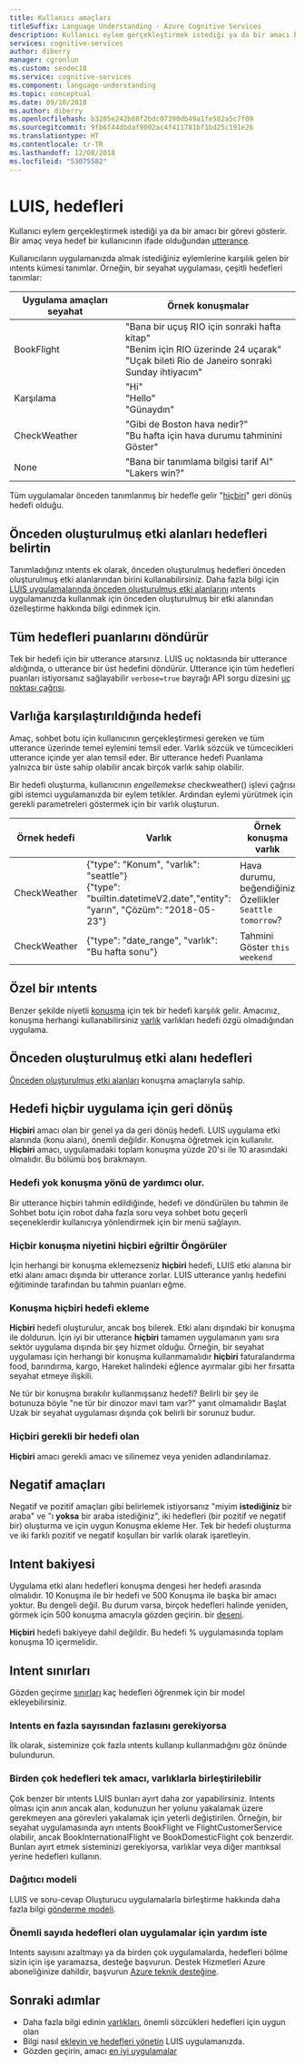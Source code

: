 ```yaml
---
title: Kullanıcı amaçları
titleSuffix: Language Understanding - Azure Cognitive Services
description: Kullanıcı eylem gerçekleştirmek istediği ya da bir amacı bir görevi gösterir. Bir amaç veya hedef kullanıcının utterance ifade edilen olduğundan.
services: cognitive-services
author: diberry
manager: cgronlun
ms.custom: seodec18
ms.service: cognitive-services
ms.component: language-understanding
ms.topic: conceptual
ms.date: 09/10/2018
ms.author: diberry
ms.openlocfilehash: b3285e242b88f2bdc07390db49a1fe582a5c7f09
ms.sourcegitcommit: 9fb6f44dbdaf9002ac4f411781bf1bd25c191e26
ms.translationtype: HT
ms.contentlocale: tr-TR
ms.lasthandoff: 12/08/2018
ms.locfileid: "53075582"
---
```

# <a name="intents-in-luis"></a>LUIS, hedefleri

Kullanıcı eylem gerçekleştirmek istediği ya da bir amacı bir görevi gösterir. Bir amaç veya hedef bir kullanıcının ifade olduğundan [utterance](luis-concept-utterance.md).

Kullanıcıların uygulamanızda almak istediğiniz eylemlerine karşılık gelen bir ıntents kümesi tanımlar. Örneğin, bir seyahat uygulaması, çeşitli hedefleri tanımlar:

Uygulama amaçları seyahat   |   Örnek konuşmalar   | 
------|------|
 BookFlight     |   "Bana bir uçuş RIO için sonraki hafta kitap" <br/> "Benim için RIO üzerinde 24 uçarak" <br/> "Uçak bileti Rio de Janeiro sonraki Sunday ihtiyacım"    |
 Karşılama     |   "Hi" <br/>"Hello" <br/>"Günaydın"  |
 CheckWeather | "Gibi de Boston hava nedir?" <br/> "Bu hafta için hava durumu tahminini Göster" |
 None         | "Bana bir tanımlama bilgisi tarif Al"<br>"Lakers win?" |

Tüm uygulamalar önceden tanımlanmış bir hedefle gelir "[hiçbiri](#none-intent-is-fallback-for-app)" geri dönüş hedefi olduğu. 

## <a name="prebuilt-domains-provide-intents"></a>Önceden oluşturulmuş etki alanları hedefleri belirtin
Tanımladığınız ıntents ek olarak, önceden oluşturulmuş hedefleri önceden oluşturulmuş etki alanlarından birini kullanabilirsiniz. Daha fazla bilgi için [LUIS uygulamalarında önceden oluşturulmuş etki alanlarını](luis-how-to-use-prebuilt-domains.md) ıntents uygulamanızda kullanmak için önceden oluşturulmuş bir etki alanından özelleştirme hakkında bilgi edinmek için.

## <a name="return-all-intents-scores"></a>Tüm hedefleri puanlarını döndürür
Tek bir hedefi için bir utterance atarsınız. LUIS uç noktasında bir utterance aldığında, o utterance bir üst hedefini döndürür. Utterance için tüm hedefleri puanları istiyorsanız sağlayabilir `verbose=true` bayrağı API sorgu dizesini [uç noktası çağrısı](https://aka.ms/v1-endpoint-api-docs). 

## <a name="intent-compared-to-entity"></a>Varlığa karşılaştırıldığında hedefi
Amaç, sohbet botu için kullanıcının gerçekleştirmesi gereken ve tüm utterance üzerinde temel eylemini temsil eder. Varlık sözcük ve tümcecikleri utterance içinde yer alan temsil eder. Bir utterance hedefi Puanlama yalnızca bir üste sahip olabilir ancak birçok varlık sahip olabilir. 

<a name="how-do-intents-relate-to-entities"></a> Bir hedefi oluşturma, kullanıcının _engellemekse_ checkweather() işlevi çağrısı gibi istemci uygulamanızda bir eylem tetikler. Ardından eylemi yürütmek için gerekli parametreleri göstermek için bir varlık oluşturun. 

|Örnek hedefi   | Varlık | Örnek konuşma varlık   | 
|------------------|------------------------------|------------------------------|
| CheckWeather | {"type": "Konum", "varlık": "seattle"}<br>{"type": "builtin.datetimeV2.date","entity": "yarın", "Çözüm": "2018-05-23"} | Hava durumu, beğendiğiniz Özellikler `Seattle` `tomorrow`? |
| CheckWeather | {"type": "date_range", "varlık": "Bu hafta sonu"} | Tahmini Göster `this weekend` | 

## <a name="custom-intents"></a>Özel bir ıntents

Benzer şekilde niyetli [konuşma](luis-concept-utterance.md) için tek bir hedefi karşılık gelir. Amacınız, konuşma herhangi kullanabilirsiniz [varlık](luis-concept-entity-types.md) varlıkları hedefi özgü olmadığından uygulama. 

## <a name="prebuilt-domain-intents"></a>Önceden oluşturulmuş etki alanı hedefleri

[Önceden oluşturulmuş etki alanları](luis-how-to-use-prebuilt-domains.md) konuşma amaçlarıyla sahip.  

## <a name="none-intent-is-fallback-for-app"></a>Hedefi hiçbir uygulama için geri dönüş
**Hiçbiri** amacı olan bir genel ya da geri dönüş hedefi. LUIS uygulama etki alanında (konu alanı), önemli değildir. Konuşma öğretmek için kullanılır. **Hiçbiri** amacı, uygulamadaki toplam konuşma yüzde 20'si ile 10 arasındaki olmalıdır. Bu bölümü boş bırakmayın. 

### <a name="none-intent-helps-conversation-direction"></a>Hedefi yok konuşma yönü de yardımcı olur.
Bir utterance hiçbiri tahmin edildiğinde, hedefi ve döndürülen bu tahmin ile Sohbet botu için robot daha fazla soru veya sohbet botu geçerli seçeneklerdir kullanıcıya yönlendirmek için bir menü sağlayın. 

### <a name="no-utterances-in-none-intent-skews-predictions"></a>Hiçbir konuşma niyetini hiçbiri eğriltir Öngörüler
İçin herhangi bir konuşma eklemezseniz **hiçbiri** hedefi, LUIS etki alanına bir etki alanı amacı dışında bir utterance zorlar. LUIS utterance yanlış hedefini eğitiminde tarafından bu tahmin puanları eğme. 

### <a name="add-utterances-to-the-none-intent"></a>Konuşma hiçbiri hedefi ekleme
**Hiçbiri** hedefi oluşturulur, ancak boş bilerek. Etki alanı dışındaki bir konuşma ile doldurun. İçin iyi bir utterance **hiçbiri** tamamen uygulamanın yanı sıra sektör uygulama dışında bir şey hizmet olduğu. Örneğin, bir seyahat uygulaması için herhangi bir konuşma kullanmamalıdır **hiçbiri** faturalandırma food, barındırma, kargo, Hareket halindeki eğlence ayırmalar gibi her fırsatta seyahat etmeye ilişkili. 

Ne tür bir konuşma bırakılır kullanmışsanız hedefi? Belirli bir şey ile botunuza böyle "ne tür bir dinozor mavi tam var?" yanıt olmamalıdır Başlat Uzak bir seyahat uygulaması dışında çok belirli bir sorunuz budur. 

### <a name="none-is-a-required-intent"></a>Hiçbiri gerekli bir hedefi olan
**Hiçbiri** amacı gerekli amacı ve silinemez veya yeniden adlandırılamaz.

## <a name="negative-intentions"></a>Negatif amaçları 
Negatif ve pozitif amaçları gibi belirlemek istiyorsanız "miyim **istediğiniz** bir araba" ve "ı **yoksa** bir araba istediğiniz", iki hedefleri (bir pozitif ve negatif bir) oluşturma ve için uygun Konuşma ekleme Her. Tek bir hedefi oluşturma ve iki farklı pozitif ve negatif koşulları bir varlık olarak işaretleyin.  

## <a name="intent-balance"></a>Intent bakiyesi
Uygulama etki alanı hedefleri konuşma dengesi her hedefi arasında olmalıdır. 10 Konuşma ile bir hedefi ve 500 Konuşma ile başka bir amacı yoktur. Bu dengeli değil. Bu durum varsa, birçok hedefleri halinde yeniden, görmek için 500 konuşma amacıyla gözden geçirin. bir [deseni](luis-concept-patterns.md). 

**Hiçbiri** hedefi bakiyeye dahil değildir. Bu hedefi % uygulamasında toplam konuşma 10 içermelidir.

## <a name="intent-limits"></a>Intent sınırları
Gözden geçirme [sınırları](luis-boundaries.md#model-boundaries) kaç hedefleri öğrenmek için bir model ekleyebilirsiniz. 

### <a name="if-you-need-more-than-the-maximum-number-of-intents"></a>Intents en fazla sayısından fazlasını gerekiyorsa 
İlk olarak, sisteminize çok fazla ıntents kullanıp kullanmadığını göz önünde bulundurun. 

### <a name="can-multiple-intents-be-combined-into-single-intent-with-entities"></a>Birden çok hedefleri tek amacı, varlıklarla birleştirilebilir 
Çok benzer bir ıntents LUIS bunları ayırt daha zor yapabilirsiniz. Intents olması için anın ancak alan, kodunuzun her yolunu yakalamak üzere gerekmeyen ana görevleri yakalamak için yeterli değiştirilen. Örneğin, bir seyahat uygulamasında ayrı ıntents BookFlight ve FlightCustomerService olabilir, ancak BookInternationalFlight ve BookDomesticFlight çok benzerdir. Bunları ayırt etmek sisteminizi gerekiyorsa, varlıklar veya diğer mantıksal yerine hedefleri kullanın. 

### <a name="dispatcher-model"></a>Dağıtıcı modeli
LUIS ve soru-cevap Oluşturucu uygulamalarla birleştirme hakkında daha fazla bilgi [gönderme modeli](luis-concept-enterprise.md#when-you-need-to-combine-several-luis-and-qna-maker-apps). 

### <a name="request-help-for-apps-with-significant-number-of-intents"></a>Önemli sayıda hedefleri olan uygulamalar için yardım iste
Intents sayısını azaltmayı ya da birden çok uygulamalarda, hedefleri bölme sizin için işe yaramazsa, desteğe başvurun. Destek Hizmetleri Azure aboneliğinize dahildir, başvurun [Azure teknik desteğine](https://azure.microsoft.com/support/options/). 

## <a name="next-steps"></a>Sonraki adımlar

* Daha fazla bilgi edinin [varlıkları](luis-concept-entity-types.md), önemli sözcükleri hedefleri için uygun olan
* Bilgi nasıl [ekleyin ve hedefleri yönetin](luis-how-to-add-intents.md) LUIS uygulamanızda.
* Gözden geçirin, amacı [en iyi uygulamalar](luis-concept-best-practices.md)
